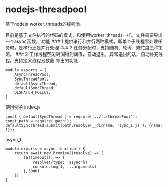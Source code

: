 # nodejs-threadpool
基于nodejs worker_threads的线程池。

目前是基于文件执行的代码的模式，和使用worker_threads一样。文件需要导出一个async函数。
功能
    ### 1 提供串行和并行两种模式，即单个子线程里处理任务时，是串行还是并行处理
    ### 2 任务分配时，支持随机、轮询、繁忙度三种策略。
    ### 3 工作线程空闲时间得到阈值，自动退出，异常退出的话，自动补充线程。支持定义线程池数量
导出的功能
```
module.exports = {
    AsyncThreadPool,
    SyncThreadPool,
    defaultAsyncThread,
    defaultSyncThread, 
    DISPATCH_POLICY,
}
```
使用例子
index.js
```
const { defaultSyncThread } = require('../../threadPool');
const path = require('path');
defaultSyncThread.submit(path.resolve(__dirname, 'sync_1.js'), {name: 1});
```
async_1
```
module.exports = async function() {
    return await new Promise((resolve) => {
        setTimeout(() => {
            resolve({type: 'async'})
            console.log(1, ...arguments)
        },3000)
    })
}
```
